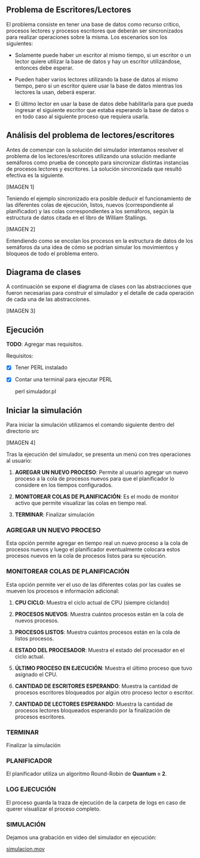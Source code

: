 ## Problema de Escritores/Lectores


El problema consiste en tener una base de datos como recurso crítico, procesos lectores y procesos escritores que deberán ser sincronizados para realizar operaciones sobre la misma. Los escenarios son los siguientes:

-   Solamente puede haber un escritor al mismo tiempo, si un escritor o un lector quiere utilizar la base de datos y hay un escritor utilizándose, entonces debe esperar.
    
-   Pueden haber varios lectores utilizando la base de datos al mismo tiempo, pero si un escritor quiere usar la base de datos mientras los lectores la usan, deberá esperar.
    
-   El último lector en usar la base de datos debe habilitarla para que pueda ingresar el siguiente escritor que estaba esperando la base de datos o en todo caso al siguiente proceso que requiera usarla.

## Análisis del problema de lectores/escritores

Antes de comenzar con la solución del simulador intentamos resolver el problema de los lectores/escritores utilizando una solución mediante semáforos como prueba de concepto para sincronizar distintas instancias de procesos lectores y escritores. La solución sincronizada que resultó efectiva es la siguiente.

[IMAGEN 1]

Teniendo el ejemplo sincronizado era posible deducir el funcionamiento de las diferentes colas de ejecución, listos, nuevos (correspondiente al planificador) y las colas correspondientes a los semáforos, según la estructura de datos citada en el libro de William Stallings.

[IMAGEN 2]

Entendiendo como se encolan los procesos en la estructura de datos de los semáforos da una idea de cómo se podrían simular los movimientos y bloqueos de todo el problema entero.

## Diagrama de clases

A continuación se expone el diagrama de clases con las abstracciones que fueron necesarias para construir el simulador y el detalle de cada operación de cada una de las abstracciones.

[IMAGEN 3]

## Ejecución

**TODO**: Agregar mas requisitos.

Requisitos:

 - [x] Tener PERL instalado
 - [x] Contar una terminal para ejecutar PERL

    perl simulador.pl

## Iniciar la simulación

Para iniciar la simulación utilizamos el comando siguiente dentro del directorio src

[IMAGEN 4]

Tras la ejecución del simulador, se presenta un menú con tres operaciones al usuario:

  

1.  **AGREGAR UN NUEVO PROCESO**: Permite al usuario agregar un nuevo proceso a la cola de procesos nuevos para que el planificador lo considere en los tiempos configurados.
    

2.  **MONITOREAR COLAS DE PLANIFICACIÓN**: Es el modo de monitor activo que permite visualizar las colas en tiempo real.
    

3.  **TERMINAR**: Finalizar simulación

### AGREGAR UN NUEVO PROCESO

Esta opción permite agregar en tiempo real un nuevo proceso a la cola de procesos nuevos y luego el planificador eventualmente colocara estos procesos nuevos en la cola de procesos listos para su ejecución.

### MONITOREAR COLAS DE PLANIFICACIÓN

  

Esta opción permite ver el uso de las diferentes colas por las cuales se mueven los procesos e información adicional:

1.  **CPU CICLO**: Muestra el ciclo actual de CPU (siempre ciclando)
    

2.  **PROCESOS NUEVOS**: Muestra cuántos procesos están en la cola de nuevos procesos.
    

3.  **PROCESOS LISTOS**: Muestra cuántos procesos están en la cola de listos procesos.
    

4.  **ESTADO DEL PROCESADOR**: Muestra el estado del procesador en el ciclo actual.
    

5.  **ÚLTIMO PROCESO EN EJECUCIÓN**: Muestra el último proceso que tuvo asignado el CPU.
    

6.  **CANTIDAD DE ESCRITORES ESPERANDO**: Muestra la cantidad de procesos escritores bloqueados por algún otro proceso lector o escritor.
    

7.  **CANTIDAD DE LECTORES ESPERANDO**: Muestra la cantidad de procesos lectores bloqueados esperando por la finalización de procesos escritores.

### TERMINAR

Finalizar la simulación  

### PLANIFICADOR

El planificador utiliza un algoritmo Round-Robin de **Quantum = 2**.  

### LOG EJECUCIÓN

El proceso guarda la traza de ejecución de la carpeta de logs en caso de querer visualizar el proceso completo.

### SIMULACIÓN

Dejamos una grabación en video del simulador en ejecución:

[simulacion.mov](https://drive.google.com/file/d/12LB4TKYDqdxVWp8QZhGKtk8E0tPdSWsD/view?usp=sharing)